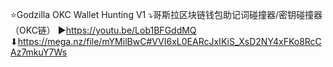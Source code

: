⭐Godzilla OKC Wallet Hunting V1
⤵哥斯拉区块链钱包助记词碰撞器/密钥碰撞器（OKC链）
▶https://youtu.be/Lob1BFGddMQ
⬇https://mega.nz/file/mYMilBwC#VVI6xL0EARcJxIKiS_XsD2NY4xFKo8RcCAz7mkuY7Ws
